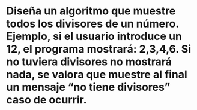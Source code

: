 # Diseña un algoritmo que muestre todos los divisores de un número. Ejemplo, si el usuario introduce un 12, el programa mostrará: 2,3,4,6. Si no tuviera divisores no mostrará nada, se valora que muestre al final un mensaje “no tiene divisores” caso de ocurrir.
